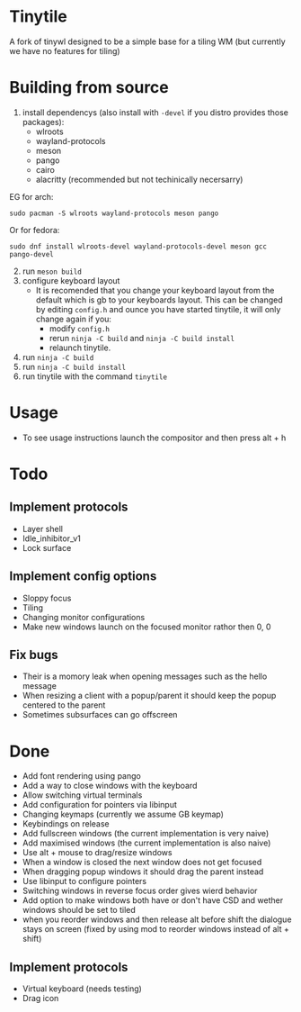 # Tinytile
A fork of tinywl designed to be a simple base for a tiling WM (but currently we have no features for tiling)

# Building from source
1. install dependencys (also install with `-devel` if you distro provides those packages):
	- wlroots
	- wayland-protocols
	- meson
	- pango
	- cairo
	- alacritty (recommended but not techinically necersarry)

EG for arch:
```
sudo pacman -S wlroots wayland-protocols meson pango
```
Or for fedora:
```
sudo dnf install wlroots-devel wayland-protocols-devel meson gcc pango-devel
```
2. run `meson build`
3. configure keyboard layout
	- It is recomended that you change your keyboard layout from the default which is gb to your keyboards layout. This can be changed by editing `config.h` and ounce you have started tinytile, it will only change again if you:
		- modify `config.h`
		- rerun `ninja -C build` and `ninja -C build install`
		- relaunch tinytile.
3. run `ninja -C build`
4. run `ninja -C build install`
5. run tinytile with the command `tinytile`

# Usage
- To see usage instructions launch the compositor and then press alt + h

# Todo
## Implement protocols
 - Layer shell
 - Idle_inhibitor_v1
 - Lock surface
## Implement config options
 - Sloppy focus
 - Tiling
 - Changing monitor configurations
 - Make new windows launch on the focused monitor rathor then 0, 0
## Fix bugs
 - Their is a momory leak when opening messages such as the hello message
 - When resizing a client with a popup/parent it should keep the popup centered to the parent
 - Sometimes subsurfaces can go offscreen
# Done
 - Add font rendering using pango
 - Add a way to close windows with the keyboard
 - Allow switching virtual terminals
 - Add configuration for pointers via libinput
 - Changing keymaps (currently we assume GB keymap)
 - Keybindings on release
 - Add fullscreen windows (the current implementation is very naive)
 - Add maximised windows (the current implementation is also naive)
 - Use alt + mouse to drag/resize windows
 - When a window is closed the next window does not get focused
 - When dragging popup windows it should drag the parent instead
 - Use libinput to configure pointers
 - Switching windows in reverse focus order gives wierd behavior
 - Add option to make windows both have or don't have CSD and wether windows should be set to tiled
 - when you reorder windows and then release alt before shift the dialogue stays on screen (fixed by using mod to reorder windows instead of alt + shift)
## Implement protocols
 - Virtual keyboard (needs testing)
 - Drag icon
